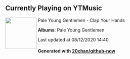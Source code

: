 ## Currently Playing on YTMusic

[<img align="left" width="100" src="https://lh3.googleusercontent.com/JOsBKOSbPETX9NFCCiu91nZWJ6GfBmaMpkkiWLhowwqUv5_pUi-1QqzyRUZuhfFQm7PuIcR5GdInCRDV">](https://music.youtube.com/channel/UCzlzcqX-BrJoXfAEc8qTRNw)

Pale Young Gentlemen - Clap Your Hands

**Albums**: Pale Young Gentlemen

Last updated at 08/12/2020 14:40

#### Generated with [20chan/github-now](https://github.com/20chan/github-now)


<!--
**20chan/20chan** is a ✨ _special_ ✨ repository because its `README.md` (this file) appears on your GitHub profile.

Here are some ideas to get you started:

- 🔭 I’m currently working on ...
- 🌱 I’m currently learning ...
- 👯 I’m looking to collaborate on ...
- 🤔 I’m looking for help with ...
- 💬 Ask me about ...
- 📫 How to reach me: ...
- 😄 Pronouns: ...
- ⚡ Fun fact: ...
-->
